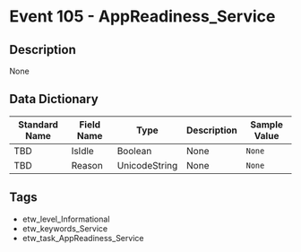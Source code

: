# Event 105 - AppReadiness_Service

## Description
None

## Data Dictionary
|Standard Name|Field Name|Type|Description|Sample Value|
|---|---|---|---|---|
|TBD|IsIdle|Boolean|None|`None`|
|TBD|Reason|UnicodeString|None|`None`|

## Tags
* etw_level_Informational
* etw_keywords_Service
* etw_task_AppReadiness_Service